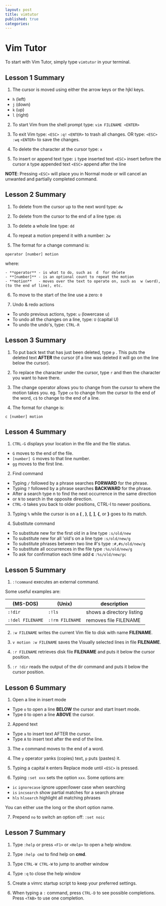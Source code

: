 ```yaml
---
layout: post
title: vimtutor
published: true
categories:
---
```


# Vim Tutor

To start with Vim Tutor, simply type `vimtutor` in your terminal.

## Lesson 1 Summary

1. The cursor is moved using either the arrow keys or the hjkl keys.

  - `h` (left)
  - `j` (down)
  - `k` (up)
  - `l` (right)

2. To start Vim from the shell prompt type: `vim FILENAME <ENTER>`

3. To exit Vim type: `<ESC>` `:q!` `<ENTER>` to trash all changes.
  OR type: `<ESC>` `:wq` `<ENTER>` to save the changes.

4. To delete the character at the cursor type: `x`

5. To insert or append text type:
  `i`   type inserted text   `<ESC>`    insert before the cursor
  `A`   type appended text   `<ESC>`    append after the line

**NOTE**: Pressing `<ESC>` will place you in Normal mode or will cancel an unwanted and partially completed command.

## Lesson 2 Summary

1. To delete from the cursor up to the next word type: `dw`

2. To delete from the cursor to the end of a line type: `d$`

3. To delete a whole line type: `dd`

4. To repeat a motion prepend it with a number: `2w`

5. The format for a change command is:

  ```
  operator [number] motion
  ```

  where:

    - **operator** - is what to do, such as  d  for delete
    - **[number]** - is an optional count to repeat the motion
    - **motion**   - moves over the text to operate on, such as  w (word), (to the end of line), etc.

6. To move to the start of the line use a zero: `0`

7. Undo & redo actions

- To undo previous actions, type:            `u`  (lowercase u)
- To undo all the changes on a line, type:  `U`  (capital U)
- To undo the undo's, type:                 `CTRL-R`

## Lesson 3 Summary

1. To put back text that has just been deleted, type `p` .  This puts the
   deleted text **AFTER** the cursor (if a line was deleted it will go on the
   line below the cursor).

2. To replace the character under the cursor, type `r` and then the
   character you want to have there.

3. The change operator allows you to change from the cursor to where the
   motion takes you. eg. Type `ce` to change from the cursor to the end of
   the word, `c$` to change to the end of a line.

4. The format for change is:

  ```
  c [number] motion
  ```

## Lesson 4 Summary

1. `CTRL-G`  displays your location in the file and the file status.

  - `G`  moves to the end of the file.
  - `[number] G` moves to that line number.
  - `gg`  moves to the first line.

2. Find command

  - Typing `/` followed by a phrase searches **FORWARD** for the phrase.
  - Typing `?` followed by a phrase searches **BACKWARD** for the phrase.
  - After a search type  n  to find the next occurrence in the same direction
  - or `N` to search in the opposite direction.
  - `CTRL-O` takes you back to older positions, CTRL-I to newer positions.

3. Typing `%` while the cursor is on a **(** , **)**, **[**, **]**, **{**, or **}** goes to its match.

4. Substitute command

  - To substitute new for the first old in a line type `:s/old/new`
  - To substitute new for all 'old's on a line type `:s/old/new/g`
  - To substitute phrases between two line #'s type `:#,#s/old/new/g`
  - To substitute all occurrences in the file type `:%s/old/new/g`
  - To ask for confirmation each time add **c** `:%s/old/new/gc`

## Lesson 5 Summary

1. `:!command` executes an external command.

  Some useful examples are:

| (MS-DOS)         | (Unix)          | description               |
|------------------|-----------------|---------------------------|
| `:!dir`          | `:!ls`          | shows a directory listing |
| `:!del FILENAME` | `:!rm FILENAME` | removes file FILENAME     |

2. `:w FILENAME` writes the current Vim file to disk with name **FILENAME**.

3. `v motion :w FILENAME` saves the Visually selected lines in file **FILENAME**.

4. `:r FILENAME` retrieves disk file **FILENAME** and puts it below the cursor position.

5. `:r !dir` reads the output of the dir command and puts it below the cursor position.

## Lesson 6 Summary

1. Open a line in insert mode

  - Type `o` to open a line **BELOW** the cursor and start Insert mode.
  - Type `O` to open a line **ABOVE** the cursor.

2. Append text

  - Type `a` to insert text AFTER the cursor.
  - Type `A` to insert text after the end of the line.

3. The `e` command moves to the end of a word.

4. The `y` operator yanks (copies) text, `p` puts (pastes) it.

5. Typing a capital `R` enters Replace mode until `<ESC>` is pressed.

6. Typing `:set xxx` sets the option `xxx`.  Some options are:

  - `ic` `ignorecase`       ignore upper/lower case when searching
  - `is` `incsearch`        show partial matches for a search phrase
  - `hls` `hlsearch`        highlight all matching phrases

  You can either use the long or the short option name.

7. Prepend `no` to switch an option off: `:set noic`

## Lesson 7 Summary

1. Type `:help` or press `<F1>` or `<Help>` to open a help window.

2. Type `:help cmd` to find help on **cmd**.

3. Type `CTRL-W CTRL-W` to jump to another window

4. Type `:q` to close the help window

5. Create a vimrc startup script to keep your preferred settings.

6. When typing a `:` command, press `CTRL-D` to see possible completions. Press `<TAB>` to use one completion.